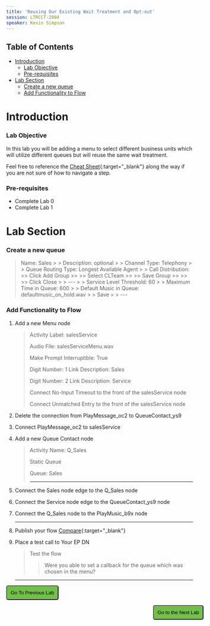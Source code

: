 ```yaml
---
title: 'Reusing Our Existing Wait Treatment and Opt-out'
session: LTRCCT-2004
speaker: Kevin Simpson
---
```


## Table of Contents
- [Introduction](#introduction)
    - [Lab Objective](#lab-objective)
    - [Pre-requisites](#pre-requisites)
- [Lab Section](#lab-section)
    - [Create a new queue](#create-a-new-queue)
    - [Add Functionality to Flow](#add-functionality-to-flow)


# Introduction

### Lab Objective
In this lab you will be adding a menu to select different business units which will utilize different queues but will reuse the same wait treatment.

Feel free to reference the [Cheat Sheet](cheatSheet.md){:target="_blank"} along the way if you are not sure of how to navigate a step.

### Pre-requisites
- Complete Lab 0
- Complete Lab 1

# Lab Section

### Create a new queue

  > Name: Sales
      >
      > Description: optional
      >
      > Channel Type: Telephony
      >
      > Queue Routing Type: Longest Available Agent
      > 
      > Call Distribution:
      >> Click Add Group
      >>
      >> Select CLTeam
      >>
      >> Save Group
      >>
      >>
      >> Click Close
      >
      > ---
      >
      > Service Level Threshold: 60
      >
      > Maximum Time in Queue: 600
      >
      > Default Music in Queue: defaultmusic_on_hold.wav
      >
      > Save
      >
      > ---

### Add Functionality to Flow

1. Add a new Menu node
    > Activity Label: salesService
    >
    > Audio File: salesServiceMenu.wav
    >
    > Make Prompt Interruptible: True
    >
    > Digit Number: 1 Link Description: Sales
    >
    > Digit Number: 2 Link Description: Service
    >
    > Connect No-Input Timeout to the front of the salesService node
    >
    > Connect Unmatched Entry to the front of the salesService node


2. Delete the connection from PlayMessage_oc2 to QueueContact_ys9
3. Connect PlayMessage_oc2 to salesService
4. Add a new Queue Contact node
    > Activity Name: Q_Sales
    >
    > Static Queue
    >
    > Queue: Sales
    >
    > ---
5. Connect the Sales node edge to the Q_Sales node
6. Connect the Service node edge to the QueueContact_ys9 node
7. Connect the Q_Sales node to the PlayMusic_b9x node
   
    ---
8. Publish your flow [Compare](images/CL_1_salesService.jpg){:target="\_blank"}
9.  Place a test call to <w class= "DN_out" >Your EP DN</w>
    > Test the flow
    >> Were you able to set a callback for the queue which was chosen in the menu?

    ---



<script>
function mainPage() {window.location.href = "Lab_1";}
function nextLab() 
 {
 window.location.href = "Lab_3";
 }
</script>

<div id="button-row">
<button onclick="mainPage()" style="
  border-radius: 5px;
  background-color: rgb(116,191,75);
  padding: 10px;">Go To Previous Lab</button>

<button onclick="nextLab()" style="
  position: absolute;
  right: 200px;
  border-radius: 5px;
  background-color: rgb(116,191,75);
  padding: 10px;">Go to the Next Lab</button>

</div>
